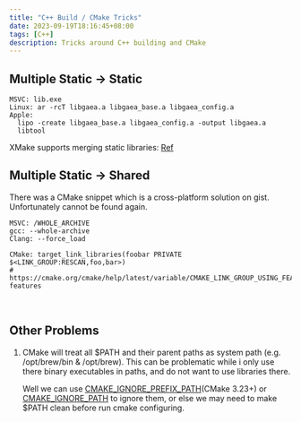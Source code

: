 ```yaml
---
title: "C++ Build / CMake Tricks"
date: 2023-09-19T18:16:45+08:00
tags: [C++]
description: Tricks around C++ building and CMake
---
```


## Multiple Static -> Static

```
MSVC: lib.exe
Linux: ar -rcT libgaea.a libgaea_base.a libgaea_config.a
Apple:
  lipo -create libgaea_base.a libgaea_config.a -output libgaea.a
  libtool

```

XMake supports merging static libraries: [Ref](https://xmake.io/#/guide/project_examples?id=merge-static-libraries)

## Multiple Static -> Shared

There was a CMake snippet which is a cross-platform solution on gist. Unfortunately cannot be found again.

```
MSVC: /WHOLE_ARCHIVE
gcc: --whole-archive
Clang: --force_load

CMake: target_link_libraries(foobar PRIVATE $<LINK_GROUP:RESCAN,foo,bar>)
# https://cmake.org/cmake/help/latest/variable/CMAKE_LINK_GROUP_USING_FEATURE.html#predefined-features

```

<br/>

## Other Problems

1. CMake will treat all $PATH and their parent paths as system path (e.g. /opt/brew/bin & /opt/brew).
   This can be problematic while i only use there binary executables in paths, and do not want to use libraries there.
   
   Well we can use [CMAKE_IGNORE_PREFIX_PATH](https://cmake.org/cmake/help/latest/variable/CMAKE_IGNORE_PREFIX_PATH.html#variable:CMAKE_IGNORE_PREFIX_PATH)(CMake 3.23+) or [CMAKE_IGNORE_PATH](https://cmake.org/cmake/help/latest/variable/CMAKE_IGNORE_PATH.html#variable:CMAKE_IGNORE_PATH) to ignore them, or else we may need to make $PATH clean before run cmake configuring.

